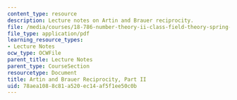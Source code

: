 ```yaml
---
content_type: resource
description: Lecture notes on Artin and Brauer reciprocity.
file: /media/courses/18-786-number-theory-ii-class-field-theory-spring-2016/78aea1088c81a520ec14af5f1ee50c0b_MIT18_786S16_lec22.pdf
file_type: application/pdf
learning_resource_types:
- Lecture Notes
ocw_type: OCWFile
parent_title: Lecture Notes
parent_type: CourseSection
resourcetype: Document
title: Artin and Brauer Reciprocity, Part II
uid: 78aea108-8c81-a520-ec14-af5f1ee50c0b
---
```

